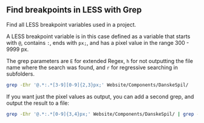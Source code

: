 ## Find breakpoints in LESS with Grep

Find all LESS breakpoint variables used in a project. 

A LESS breakpoint variable is in this case defined as a variable that starts with `@`, contains `:`, ends with `px;`, and has a pixel value in the range 300 - 9999 px.

The grep parameters are `E` for extended Regex, `h` for not outputting the file name where the search was found, and `r` for regressive searching in subfolders.

```bash
grep -Ehr '@.*:.*[3-9][0-9]{2,3}px;' Website/Components/DanskeSpil/
```

If you want just the pixel values as output, you can add a second grep, and output the result to a file:

```bash
grep -Ehr '@.*:.*[0-9]{3,4}px;' Website/Components/DanskeSpil/ | grep -Eo '[0-9]{3,4}' > ../bps.txt
```
